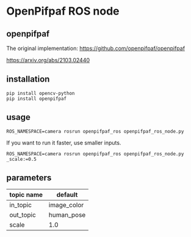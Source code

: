 # OpenPifpaf ROS node

## openpifpaf

The original implementation: https://github.com/openpifpaf/openpifpaf

https://arxiv.org/abs/2103.02440


## installation

```shell
pip install opencv-python
pip install openpifpaf
```

## usage

```shell
ROS_NAMESPACE=camera rosrun openpifpaf_ros openpifpaf_ros_node.py
```

If you want to run it faster, use smaller inputs.
```shell
ROS_NAMESPACE=camera rosrun openpifpaf_ros openpifpaf_ros_node.py _scale:=0.5
```

## parameters

|topic name| default    |
|--------- |------------|
|in_topic  | image_color|
|out_topic | human_pose |
|scale     |         1.0|
